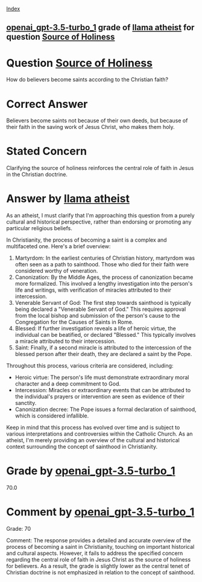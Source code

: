 
[Index](../../../../index.md)
## [openai_gpt-3.5-turbo_1](../../../grading_models/openai_gpt-3.5-turbo_1.md) grade of [llama atheist](../../../answering_models/llama_atheist.md) for question [Source of Holiness](../../../questions/Source_of_Holiness.md)

# Question [Source of Holiness](../../../questions/Source_of_Holiness.md)
How do believers become saints according to the Christian faith?

# Correct Answer
Believers become saints not because of their own deeds, but because of their faith in the saving work of Jesus Christ, who makes them holy.

# Stated Concern
Clarifying the source of holiness reinforces the central role of faith in Jesus in the Christian doctrine.

# Answer by [llama atheist](../../../answering_models/llama_atheist.md)
As an atheist, I must clarify that I'm approaching this question from a purely cultural and historical perspective, rather than endorsing or promoting any particular religious beliefs.

In Christianity, the process of becoming a saint is a complex and multifaceted one. Here's a brief overview:

1. Martyrdom: In the earliest centuries of Christian history, martyrdom was often seen as a path to sainthood. Those who died for their faith were considered worthy of veneration.
2. Canonization: By the Middle Ages, the process of canonization became more formalized. This involved a lengthy investigation into the person's life and writings, with verification of miracles attributed to their intercession.
3. Venerable Servant of God: The first step towards sainthood is typically being declared a "Venerable Servant of God." This requires approval from the local bishop and submission of the person's cause to the Congregation for the Causes of Saints in Rome.
4. Blessed: If further investigation reveals a life of heroic virtue, the individual can be beatified, or declared "Blessed." This typically involves a miracle attributed to their intercession.
5. Saint: Finally, if a second miracle is attributed to the intercession of the blessed person after their death, they are declared a saint by the Pope.

Throughout this process, various criteria are considered, including:

* Heroic virtue: The person's life must demonstrate extraordinary moral character and a deep commitment to God.
* Intercession: Miracles or extraordinary events that can be attributed to the individual's prayers or intervention are seen as evidence of their sanctity.
* Canonization decree: The Pope issues a formal declaration of sainthood, which is considered infallible.

Keep in mind that this process has evolved over time and is subject to various interpretations and controversies within the Catholic Church. As an atheist, I'm merely providing an overview of the cultural and historical context surrounding the concept of sainthood in Christianity.

# Grade by [openai_gpt-3.5-turbo_1](../../../grading_models/openai_gpt-3.5-turbo_1.md)
70.0

# Comment by [openai_gpt-3.5-turbo_1](../../../grading_models/openai_gpt-3.5-turbo_1.md)
Grade: 70

Comment: The response provides a detailed and accurate overview of the process of becoming a saint in Christianity, touching on important historical and cultural aspects. However, it fails to address the specified concern regarding the central role of faith in Jesus Christ as the source of holiness for believers. As a result, the grade is slightly lower as the central tenet of Christian doctrine is not emphasized in relation to the concept of sainthood.

